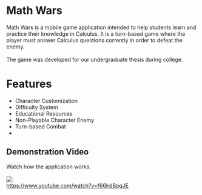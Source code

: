 # Math Wars

Math Wars is a mobile game application intended to help students learn and practice their knowledge in Calculus. It is a turn-based game where the player must answer Calculus questions corrently in order to defeat the enemy. 
<br><br> The game was developed for our undergraduate thesis during college.

# Features
* Character Customization
* Difficulty System
* Educational Resources
* Non-Playable Character Enemy
* Turn-based Combat
* 
## Demonstration Video
Watch how the application works:<br><br>
<img src="https://img.shields.io/badge/YouTube-FF0000?style=for-the-badge&logo=youtube&logoColor=white"/><br>
https://www.youtube.com/watch?v=f66lrdBpqJE
